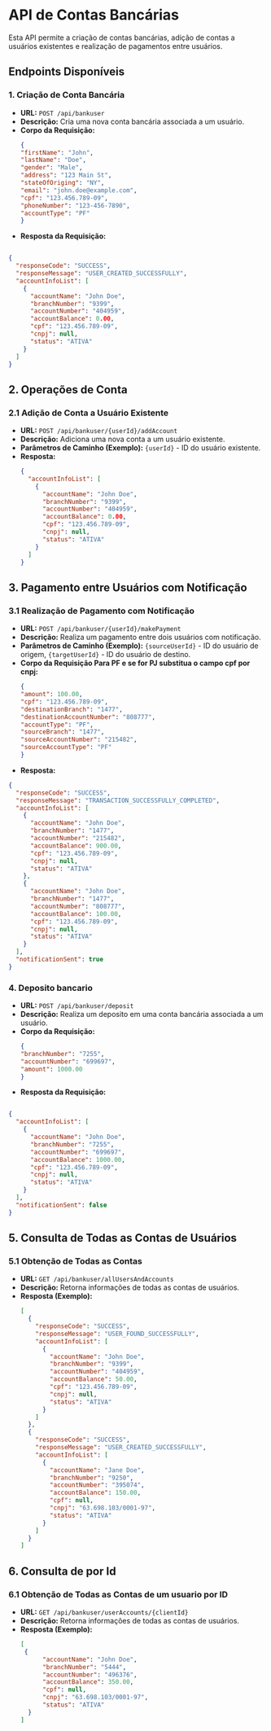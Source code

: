 # API de Contas Bancárias

Esta API permite a criação de contas bancárias, adição de contas a usuários existentes e realização de pagamentos entre usuários.

## Endpoints Disponíveis

### 1. Criação de Conta Bancária

- **URL:** `POST /api/bankuser`
- **Descrição:** Cria uma nova conta bancária associada a um usuário.
- **Corpo da Requisição:**
  ```json
  {
  "firstName": "John",
  "lastName": "Doe",
  "gender": "Male",
  "address": "123 Main St",
  "stateOfOriging": "NY",
  "email": "john.doe@example.com",
  "cpf": "123.456.789-09",
  "phoneNumber": "123-456-7890",
  "accountType": "PF"
  }

- **Resposta da Requisição:**

```json

{
  "responseCode": "SUCCESS",
  "responseMessage": "USER_CREATED_SUCCESSFULLY",
  "accountInfoList": [
    {
      "accountName": "John Doe",
      "branchNumber": "9399",
      "accountNumber": "404959",
      "accountBalance": 0.00,
      "cpf": "123.456.789-09",
      "cnpj": null,
      "status": "ATIVA"
    }
  ]
}
```

## 2. Operações de Conta

### 2.1 Adição de Conta a Usuário Existente

- **URL:** `POST /api/bankuser/{userId}/addAccount`
- **Descrição:** Adiciona uma nova conta a um usuário existente.
- **Parâmetros de Caminho (Exemplo):** `{userId}` - ID do usuário existente.
- **Resposta:**
  ```json
  {
    "accountInfoList": [
      {
        "accountName": "John Doe",
        "branchNumber": "9399",
        "accountNumber": "404959",
        "accountBalance": 0.00,
        "cpf": "123.456.789-09",
        "cnpj": null,
        "status": "ATIVA"
      }
    ]
  }

## 3. Pagamento entre Usuários com Notificação

### 3.1 Realização de Pagamento com Notificação

- **URL:** `POST /api/bankuser/{userId}/makePayment`
- **Descrição:** Realiza um pagamento entre dois usuários com notificação.
- **Parâmetros de Caminho (Exemplo):** `{sourceUserId}` - ID do usuário de origem, `{targetUserId}` - ID do usuário de destino.
- **Corpo da Requisição Para PF e se for PJ substitua o campo cpf por cnpj:**
  ```json
  {
  "amount": 100.00,
  "cpf": "123.456.789-09",
  "destinationBranch": "1477",
  "destinationAccountNumber": "808777",
  "accountType": "PF",
  "sourceBranch": "1477",
  "sourceAccountNumber": "215482",
  "sourceAccountType": "PF"
  }

- **Resposta:**

```json
{
  "responseCode": "SUCCESS",
  "responseMessage": "TRANSACTION_SUCCESSFULLY_COMPLETED",
  "accountInfoList": [
    {
      "accountName": "John Doe",
      "branchNumber": "1477",
      "accountNumber": "215482",
      "accountBalance": 900.00,
      "cpf": "123.456.789-09",
      "cnpj": null,
      "status": "ATIVA"
    },
    {
      "accountName": "John Doe",
      "branchNumber": "1477",
      "accountNumber": "808777",
      "accountBalance": 100.00,
      "cpf": "123.456.789-09",
      "cnpj": null,
      "status": "ATIVA"
    }
  ],
  "notificationSent": true
}
```

### 4. Deposito bancario

- **URL:** `POST /api/bankuser/deposit`
- **Descrição:** Realiza um deposito em uma conta bancária associada a um usuário.
- **Corpo da Requisição:**
  ```json
  {
  "branchNumber": "7255",
  "accountNumber": "699697",
  "amount": 1000.00
  }

- **Resposta da Requisição:**

```json

{
  "accountInfoList": [
    {
      "accountName": "John Doe",
      "branchNumber": "7255",
      "accountNumber": "699697",
      "accountBalance": 1000.00,
      "cpf": "123.456.789-09",
      "cnpj": null,
      "status": "ATIVA"
    }
  ],
  "notificationSent": false
}
```

## 5. Consulta de Todas as Contas de Usuários

### 5.1 Obtenção de Todas as Contas

- **URL:** `GET /api/bankuser/allUsersAndAccounts`
- **Descrição:** Retorna informações de todas as contas de usuários.
- **Resposta (Exemplo):**
  ```json
  [
    {
      "responseCode": "SUCCESS",
      "responseMessage": "USER_FOUND_SUCCESSFULLY",
      "accountInfoList": [
        {
          "accountName": "John Doe",
          "branchNumber": "9399",
          "accountNumber": "404959",
          "accountBalance": 50.00,
          "cpf": "123.456.789-09",
          "cnpj": null,
          "status": "ATIVA"
        }
      ]
    },
    {
      "responseCode": "SUCCESS",
      "responseMessage": "USER_CREATED_SUCCESSFULLY",
      "accountInfoList": [
        {
          "accountName": "Jane Doe",
          "branchNumber": "9250",
          "accountNumber": "395074",
          "accountBalance": 150.00,
          "cpf": null,
          "cnpj": "63.698.103/0001-97",
          "status": "ATIVA"
        }
      ]
    }
  ]

## 6. Consulta de por Id

### 6.1 Obtenção de Todas as Contas de um usuario por ID

- **URL:** `GET /api/bankuser/userAccounts/{clientId}`
- **Descrição:** Retorna informações de todas as contas de usuários.
- **Resposta (Exemplo):**
  ```json
  [
   {  
		"accountName": "John Doe",
		"branchNumber": "5444",
		"accountNumber": "496376",
		"accountBalance": 350.00,
		"cpf": null,
		"cnpj": "63.698.103/0001-97",
		"status": "ATIVA"
    }
  ]